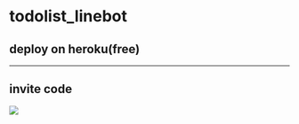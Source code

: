 # todolist_linebot
## deploy on heroku(free)
---
## invite code
![](https://i.imgur.com/THpvGNC.png)
